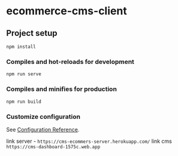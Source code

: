 # ecommerce-cms-client

## Project setup
```
npm install
```

### Compiles and hot-reloads for development
```
npm run serve
```

### Compiles and minifies for production
```
npm run build
```

### Customize configuration
See [Configuration Reference](https://cli.vuejs.org/config/).

link server - `https://cms-ecommers-server.herokuapp.com/`
link cms `https://cms-dashboard-1575c.web.app`